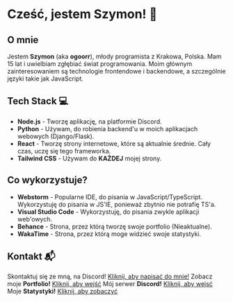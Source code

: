 # Cześć, jestem Szymon! 👋

## O mnie
Jestem **Szymon** (aka **ogoorr**), młody programista z Krakowa, Polska. Mam 15 lat i uwielbiam zgłębiać świat programowania. Moim głównym zainteresowaniem są technologie frontendowe i backendowe, a szczególnie języki takie jak JavaScript.

## Tech Stack 💻
- **Node.js** - Tworzę aplikację, na platformie Discord.
- **Python** - Używam, do robienia backend'u w moich aplikacjach webowych (Django/Flask).
- **React** - Tworzę strony internetowe, które są aktualnie średnie. Cały czas, uczę się tego frameworka.
- **Tailwind CSS** - Używam do **KAŻDEJ** mojej strony.

## Co wykorzystuje?
- **Webstorm** - Popularne IDE, do pisania w JavaScript/TypeScript. Wykorzystuję do pisania w JS'IE, ponieważ zbytnio nie potrafię TS'a.
- **Visual Studio Code** - Wykorzystuję, do pisania zwykle aplikacji web'owych.
- **Behance** - Strona, przez którą tworzę swoje portfolio (Nieaktualne).
- **WakaTime** - Strona, przez którą moge widzieć swoje statystyki.


## Kontakt 📬
Skontaktuj się ze mną, na Discord! [Kliknij, aby napisać do mnie!](https://discord.com/users/1322180256823509045)
Zobacz moje **Portfolio!** [Kliknij, aby wejść](https://discord.gg/ogor)
Mój serwer **Discord!** [Kliknij, aby wejsć](https://discord.gg/ogor)
Moje **Statystyki!** [Kliknij, aby zobaczyć](https://wakatime.com/@kanyd)

